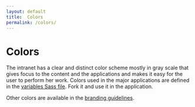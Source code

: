 ```yaml
---
layout: default
title:  Colors
permalink: /colors/
---
```


# Colors
The intranet has a clear and distinct color scheme mostly in gray scale that gives focus to the content and the applications and makes it easy for the user to perform her work. Colors used in the major applications are defined in the [variables Sass file](https://github.com/malmostad/intranet-assets/blob/master/app/assets/stylesheets/variables.css.scss). Fork it and use it in the application.

Other colors are available in the [branding guidelines](http://www.malmo.se/Kommun--politik/Sa-arbetar-vi-med.../Kommunikationsfragor/Grafisk-manual.html).
